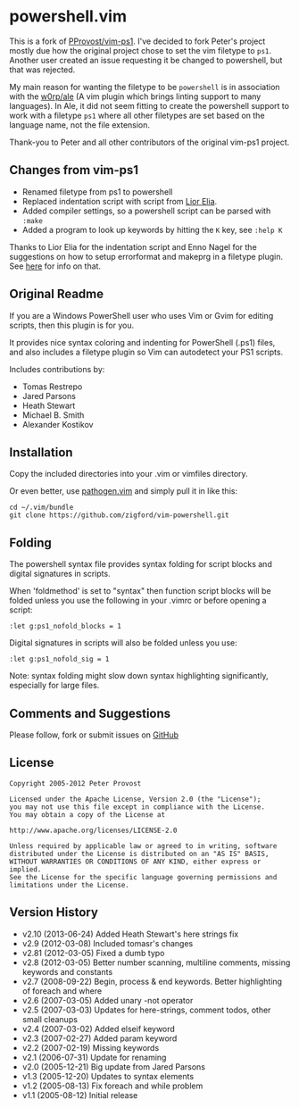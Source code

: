 powershell.vim
==============

This is a fork of [PProvost/vim-ps1][2]. I've decided to fork Peter's project
mostly due how the original project chose to set the vim filetype to `ps1`.
Another user created an issue requesting it be changed to powershell, but
that was rejected.

My main reason for wanting the filetype to be `powershell` is in association
with the [w0rp/ale][4] (A vim plugin which brings linting support to many
languages). In Ale, it did not seem fitting to create the powershell support to
work with a filetype `ps1` where all other filetypes are set based on the
language name, not the file extension.

Thank-you to Peter and all other contributors of the original vim-ps1 project.

Changes from vim-ps1
--------------------

* Renamed filetype from ps1 to powershell
* Replaced indentation script with script from [Lior Elia][5].
* Added compiler settings, so a powershell script can be parsed with `:make`
* Added a program to look up keywords by hitting the `K` key, see `:help K`

Thanks to Lior Elia for the indentation script and Enno Nagel for the
suggestions on how to setup errorformat and makeprg in a filetype plugin. See
[here][6] for info on that.

Original Readme
---------------

If you are a Windows PowerShell user who uses Vim or Gvim for editing scripts,
then this plugin is for you.

It provides nice syntax coloring and indenting for PowerShell (.ps1) files,
and also includes a filetype plugin so Vim can autodetect your PS1 scripts.

Includes contributions by:

* Tomas Restrepo
* Jared Parsons
* Heath Stewart
* Michael B. Smith
* Alexander Kostikov

Installation
------------

Copy the included directories into your .vim or vimfiles directory.

Or even better, use [pathogen.vim][1] and simply pull it in like this:

    cd ~/.vim/bundle
    git clone https://github.com/zigford/vim-powershell.git

Folding
-------

The powershell syntax file provides syntax folding for script blocks and digital
signatures in scripts.

When 'foldmethod' is set to "syntax" then function script blocks will be
folded unless you use the following in your .vimrc or before opening a script:

    :let g:ps1_nofold_blocks = 1

Digital signatures in scripts will also be folded unless you use:

    :let g:ps1_nofold_sig = 1

Note: syntax folding might slow down syntax highlighting significantly,
especially for large files.

Comments and Suggestions
------------------------

Please follow, fork or submit issues on [GitHub][7]

License
-------

    Copyright 2005-2012 Peter Provost
    
    Licensed under the Apache License, Version 2.0 (the "License");
    you may not use this file except in compliance with the License.
    You may obtain a copy of the License at
    
    http://www.apache.org/licenses/LICENSE-2.0
    
    Unless required by applicable law or agreed to in writing, software
    distributed under the License is distributed on an "AS IS" BASIS,
    WITHOUT WARRANTIES OR CONDITIONS OF ANY KIND, either express or implied.
    See the License for the specific language governing permissions and
    limitations under the License.

Version History
---------------

* v2.10 (2013-06-24) Added Heath Stewart's here strings fix
* v2.9  (2012-03-08) Included tomasr's changes
* v2.81 (2012-03-05) Fixed a dumb typo
* v2.8  (2012-03-05) Better number scanning, multiline comments, missing keywords and constants
* v2.7  (2008-09-22) Begin, process & end keywords. Better highlighting of foreach and where
* v2.6  (2007-03-05) Added unary -not operator
* v2.5  (2007-03-03) Updates for here-strings, comment todos, other small cleanups
* v2.4  (2007-03-02) Added elseif keyword
* v2.3  (2007-02-27) Added param keyword
* v2.2  (2007-02-19) Missing keywords
* v2.1  (2006-07-31) Update for renaming
* v2.0  (2005-12-21) Big update from Jared Parsons
* v1.3  (2005-12-20) Updates to syntax elements
* v1.2  (2005-08-13) Fix foreach and while problem
* v1.1  (2005-08-12) Initial release

[1]: https://github.com/tpope/vim-pathogen
[2]: https://github.com/PProvost/vim-ps1
[3]: http://www.vim.org/scripts/script.php?script_id=1327
[4]: https://github.com/w0rp/ale
[5]: https://www.vim.org/scripts/script.php?script_id=2800
[6]: http://zigford.org/vim-quickfix-and-powershell.html
[7]: https://github.com/zigford/vim-powershell
